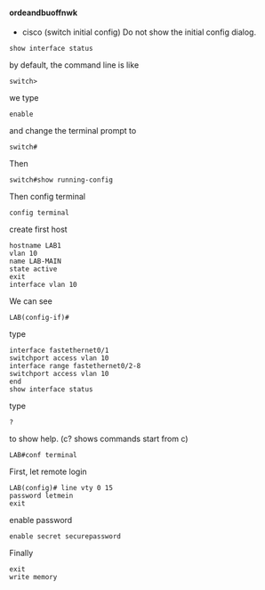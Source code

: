 #### ordeandbuoffnwk
- cisco (switch initial config)
Do not show the initial config dialog.
```
show interface status
```
by default, the command line is like
```
switch>
```
we type
```
enable
```
and change the terminal prompt to
```
switch#
```
Then

```
switch#show running-config
```

Then config terminal
```
config terminal
```

create first host
```
hostname LAB1
vlan 10
name LAB-MAIN
state active
exit
interface vlan 10
```
We can see
```
LAB(config-if)#
```
type
```
interface fastethernet0/1
switchport access vlan 10
interface range fastethernet0/2-8
switchport access vlan 10
end
show interface status
```

type
```
?
```
to show help. (c? shows commands start from c)

```
LAB#conf terminal
```
First, let remote login
```
LAB(config)# line vty 0 15
password letmein
exit
```
enable password
```
enable secret securepassword
```

Finally
```
exit
write memory
```
